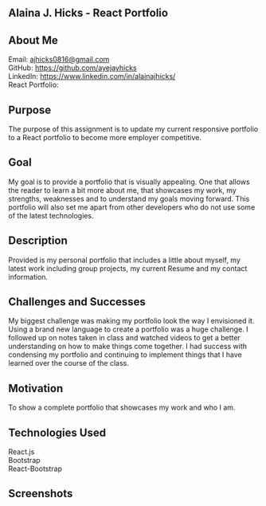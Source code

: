 ## Alaina J. Hicks - React Portfolio  
## About Me  
Email: ajhicks0816@gmail.com    
GitHub: https://github.com/ayejayhicks  
LinkedIn: https://www.linkedin.com/in/alainajhicks/  
React Portfolio: 

## Purpose
The purpose of this assignment is to update my current responsive portfolio to a React portfolio to become more employer competitive. 

## Goal
My goal is to provide a portfolio that is visually appealing. One that allows the reader to learn a bit more about me, that showcases my work, my strengths, weaknesses and to understand my goals moving forward. This portfolio will also set me apart from other developers who do not use some of the latest technologies.

## Description
Provided is my personal portfolio that includes a little about myself, my latest work including group projects, my current Resume and my contact information.

## Challenges and Successes
My biggest challenge was making my portfolio look the way I envisioned it. Using a brand new language to create a portfolio was a huge challenge. I followed up on notes taken in class and watched videos to get a better understanding on how to make things come together. I had success with condensing my portfolio and continuing to implement things that I have learned over the course of the class.

## Motivation
To show a complete portfolio that showcases my work and who I am.

## Technologies Used
React.js  
Bootstrap  
React-Bootstrap

## Screenshots